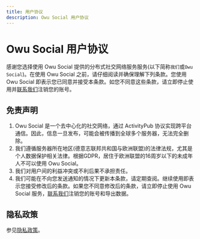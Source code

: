 ```yaml
---
title: 用户协议
description: Owu Social 用户协议
---
```


# Owu Social 用户协议

感谢您选择使用 Owu Social 提供的分布式社交网络服务服务(以下简称`我们`或`Owu Social`)。在使用 Owu Social 之前，请仔细阅读并确保理解下列条款。您使用 Owu Social 即表示您已同意并接受本条款。如您不同意这些条款，请立即停止使用并[联系我们](/contact.md)注销您的账号。

## 免责声明

1. Owu Social 是一个去中心化的社交网络，通过 ActivityPub 协议实现跨平台通信。因此，信息一旦发布，可能会被传播到全球多个服务器，无法完全删除。
2. 我们遵循服务器所在地区(德意志联邦共和国与欧洲联盟)的法律法规，尤其是个人数据保护相关法律。根据GDPR，居住于欧洲联盟的16周岁以下的未成年人不可以使用 Owu Social。
3. 我们对用户间的利益冲突或不利后果不承担责任。
4. 我们可能在不向您发送通知的情况下更新本条款，请定期查阅。继续使用即表示您接受修改后的条款。如果您不同意修改后的条款，请立即停止使用 Owu Social 服务，[联系我们](/contact.md)注销您的账号和导出数据。

## 隐私政策

参见[隐私政策](privacy.md)。
